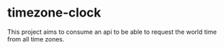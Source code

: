 # timezone-clock
This project aims to consume an api to be able to request the world time from all time zones.
